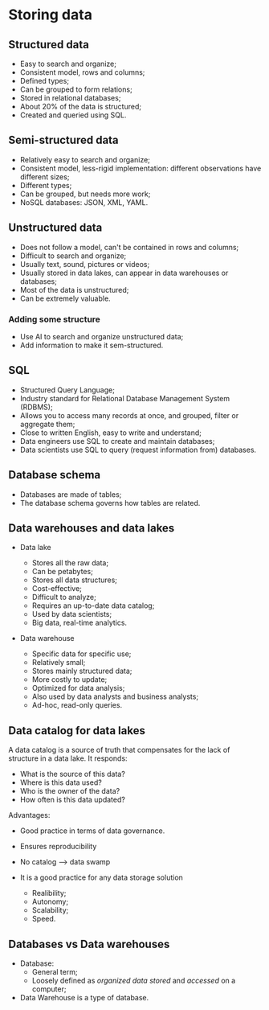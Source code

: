 # Storing data

## Structured data

- Easy to search and organize;
- Consistent model, rows and columns;
- Defined types;
- Can be grouped to form relations;
- Stored in relational databases;
- About 20% of the data is structured;
- Created and queried using SQL.

## Semi-structured data

- Relatively easy to search and organize;
- Consistent model, less-rigid implementation: different observations have different sizes;
- Different types;
- Can be grouped, but needs more work;
- NoSQL databases: JSON, XML, YAML.

## Unstructured data

- Does not follow a model, can't be contained in rows and columns;
- Difficult to search and organize;
- Usually text, sound, pictures or videos;
- Usually stored in data lakes, can appear in data warehouses or databases;
- Most of the data is unstructured;
- Can be extremely valuable.

### Adding some structure

- Use AI to search and organize unstructured data;
- Add information to make it sem-structured.

## SQL

- Structured Query Language;
- Industry standard for Relational Database Management System (RDBMS);
- Allows you to access many records at once, and grouped, filter or aggregate them;
- Close to written English, easy to write and understand;
- Data engineers use SQL to create and maintain databases;
- Data scientists use SQL to query (request information from) databases.

## Database schema

- Databases are made of tables;
- The database schema governs how tables are related.

## Data warehouses and data lakes

- Data lake
  - Stores all the raw data;
  - Can be petabytes;
  - Stores all data structures;
  - Cost-effective;
  - Difficult to analyze;
  - Requires an up-to-date data catalog;
  - Used by data scientists;
  - Big data, real-time analytics.

- Data warehouse
  - Specific data for specific use;
  - Relatively small;
  - Stores mainly structured data;
  - More costly to update;
  - Optimized for data analysis;
  - Also used by data analysts and business analysts;
  - Ad-hoc, read-only queries.

## Data catalog for data lakes

A data catalog is a source of truth that compensates for the lack of structure in a data lake. It responds:

- What is the source of this data?
- Where is this data used?
- Who is the owner of the data?
- How often is this data updated?

Advantages: 

- Good practice in terms of data governance.
- Ensures reproducibility
- No catalog --> data swamp

- It is a good practice for any data storage solution
  - Realibility;
  - Autonomy;
  - Scalability;
  - Speed.

## Databases vs Data warehouses

- Database:
  - General term;
  - Loosely defined as *organized data stored* and *accessed* on a computer;
- Data Warehouse is a type of database.
